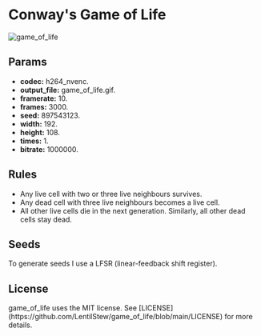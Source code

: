 # Conway's Game of Life

![game_of_life](https://user-images.githubusercontent.com/52719903/145503556-76cc1712-fa6b-4179-b2a5-56bb3eea10b9.gif)

<h2>Params</h2>

  -  **codec:** h264_nvenc.
  -  **output_file:** game_of_life.gif.
  -  **framerate:** 10.
  -  **frames:** 3000.
  -  **seed:** 897543123.
  -  **width:** 192.
  -  **height:** 108.
  -  **times:** 1.
  -  **bitrate:** 1000000.

<h2>Rules</h2>

+ Any live cell with two or three live neighbours survives.
+ Any dead cell with three live neighbours becomes a live cell.
+ All other live cells die in the next generation. Similarly, all other dead cells stay dead.

<h2>Seeds</h2>
To generate seeds I use a LFSR (linear-feedback shift register).

<h2>License</h2>
game_of_life uses the MIT license. See [LICENSE](https://github.com/LentilStew/game_of_life/blob/main/LICENSE) for more details.
